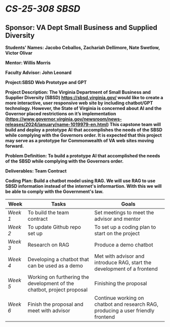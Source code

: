 # *CS-25-308 SBSD*
## **Sponsor: VA Dept Small Business and Supplied Diversity**

**Students' Names: Jacobo Ceballos, Zachariah Dellimore, Nate Swetlow, Victor Olivar**

**Mentor: Willis Morris**

**Faculty Advisor: John Leonard**

**Project:SBSD Web Prototype and GPT**

**Project Description: The Virginia Department of Small Business and Supplier Diversity (SBSD) https://sbsd.virginia.gov/ would like to create a more interactive, user responsive web site by including chatbot/GPT technology. However, the State of Virginia is concerned about AI and the Governor placed restrictions on it’s implementation (https://www.governor.virginia.gov/newsroom/news-releases/2024/january/name-1019979-en.html) This capstone team will build and deploy a prototype AI that accomplishes the needs of the SBSD while complying with the Governors order. It is expected that this project may serve as a prototype for Commonwealth of VA web sites moving forward.**

**Problem Definition: To build a prototype AI that accomplished the needs of the SBSD while complying with the Governors order.**

**Deliverables: Team Contract**

**Coding Plan: Build a chatbot model using RAG. We will use RAG to use SBSD information instead of the internet's informartion. With this we will be able to comply with the Government's law.**

| Week | Tasks | Goals |
|------|-------|-------|
| _Week 1_ | To build the team contract | Set meetings to meet the advisor and mentor |
| _Week 2_ | To update Github repo set up | To set up a coding plan to start on the project |
| _Week 3_ | Research on RAG | Produce a demo chatbot |
| _Week 4_ | Developing a chatbot that can be used as a demo | Met with advisor and introduce RAG, start the development of a frontend |
| _Week 5_ | Working on furthering the development of the chatbot, project proposal  | Finishing the proposal |
| _Week 6_ | Finish the proposal and meet with advisor | Continue working on chatbot and research RAG, producing a user friendly frontend |
